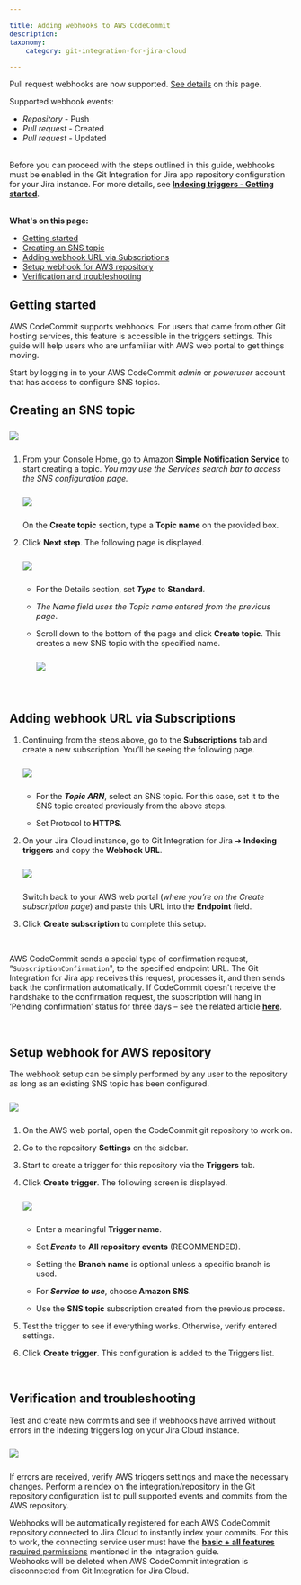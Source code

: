 ```yaml
---

title: Adding webhooks to AWS CodeCommit
description:
taxonomy:
    category: git-integration-for-jira-cloud

---
```


<div class="bbb-callout bbb--info">
    <div class="irow">
    <div class="ilogobox">
        <span class="logoimg"></span>
    </div>
    <div class="imsgbox">
        Pull request webhooks are now supported. <a href='#setup-webhook-for-aws-repository'>See details</a> on this page.<br>
        <p>Supported webhook events:</p>
        <ul>
            <li><i>Repository</i> - Push</li>
            <li><i>Pull request</i> - Created</li>
            <li><i>Pull request</i> - Updated</li>
        </ul>
    </div>
    </div>
</div>
<br>

<div class="bbb-callout bbb--error">
    <div class="irow">
    <div class="ilogobox">
        <span class="logoimg"></span>
    </div>
    <div class="imsgbox">
        Before you can proceed with the steps outlined in this guide, webhooks must be enabled in the Git Integration for Jira app repository configuration for your Jira instance. For more details, see <a href='/git-integration-for-jira-cloud/indexing-triggers-gij-cloud'><b>Indexing triggers - Getting started</b></a>.
    </div>
    </div>
</div>
<br>

**What's on this page:**
- [Getting started](#getting-started)
- [Creating an SNS topic](#creating-an-sns-topic)
- [Adding webhook URL via Subscriptions](#adding-webhook-url-via-subscriptions)
- [Setup webhook for AWS repository](#setup-webhook-for-aws-repository)
- [Verification and troubleshooting](#verification-and-troubleshooting)

## Getting started

AWS CodeCommit supports webhooks. For users that came from other Git hosting services, this feature is accessible in the triggers settings. This guide will help users who are unfamiliar with AWS web portal to get things moving.

Start by logging in to your AWS CodeCommit _admin_ or _poweruser_ account that has access to configure SNS topics.

## Creating an SNS topic

<img src='/wp-content/uploads/gij-aws-cc-sns-setup-access.png' style='display:block;margin:25px auto;height:auto;max-width: 100%;' />

1.  From your Console Home, go to Amazon **Simple Notification Service** to start creating a topic. _You may use the Services search bar to access the SNS configuration page._

    <img src='/wp-content/uploads/gij-aws-cc-sns-setup-access-01c.png' style='display:block;margin:25px auto;height:auto;max-width: 100%;' />

    On the **Create topic** section, type a **Topic name** on the provided box.

2.  Click **Next step**. The following page is displayed.

    <img src='/wp-content/uploads/gij-aws-cc-sns-setup-access-02c.png' style='display:block;margin:25px auto;height:auto;max-width: 100%;' />

    *   For the Details section, set _**Type**_ to **Standard**.

    *   _The Name field uses the Topic name entered from the previous page_.

    *   Scroll down to the bottom of the page and click **Create topic**. This creates a new SNS topic with the specified name.

        <img src='/wp-content/uploads/gij-aws-cc-sns-setup-access-03c.png' style='display:block;margin:25px auto;height:auto;max-width: 100%;' />

<br>

## Adding webhook URL via Subscriptions

1.  Continuing from the steps above, go to the **Subscriptions** tab and create a new subscription. You’ll be seeing the following page.

    <img src='/wp-content/uploads/gij-aws-cc-sns-setup-access-04c.png' style='display:block;margin:25px auto;height:auto;max-width: 100%;' />

    *   For the _**Topic ARN**_, select an SNS topic. For this case, set it to the SNS topic created previously from the above steps.

    *   Set Protocol to **HTTPS**.

2.  On your Jira Cloud instance, go to Git Integration for Jira ➜ **Indexing triggers** and copy the **Webhook URL**.

    <img src='/wp-content/uploads/gij-gitcloud-indexing-triggers-access-c1.png' style='display:block;margin:25px auto;height:auto;max-width: 100%;' />

    Switch back to your AWS web portal (_where you’re on the Create subscription page_) and paste this URL into the **Endpoint** field.

3.  Click **Create subscription** to complete this setup.

<br>

AWS CodeCommit sends a special type of confirmation request, “`SubscriptionConfirmation`", to the specified endpoint URL. The Git Integration for Jira app receives this request, processes it, and then sends back the confirmation automatically. If CodeCommit doesn't receive the handshake to the confirmation request, the subscription will hang in ‘Pending confirmation’ status for three days – see the related article [**here**](https://aws.amazon.com/premiumsupport/knowledge-center/sns-cannot-delete-topic-subscription/).

<br>

## Setup webhook for AWS repository

The webhook setup can be simply performed by any user to the repository as long as an existing SNS topic has been configured.

<img src='/wp-content/uploads/gij-aws-cc-create-triggers-access-c.png' style='display:block;margin:25px auto;height:auto;max-width: 100%;' />

1.  On the AWS web portal, open the CodeCommit git repository to work on.

2.  Go to the repository **Settings** on the sidebar.

3.  Start to create a trigger for this repository via the **Triggers** tab.

4.  Click **Create trigger**. The following screen is displayed.

    <img src='/wp-content/uploads/gij-aws-cc-create-triggers-filled-up-c.png' style='display:block;margin:25px auto;height:auto;max-width: 100%;' />

    *   Enter a meaningful **Trigger name**.

    *   Set _**Events**_ to **All repository events** (RECOMMENDED).

    *   Setting the **Branch name** is optional unless a specific branch is used.

    *   For _**Service to use**_, choose **Amazon SNS**.

    *   Use the **SNS topic** subscription created from the previous process.

5.  Test the trigger to see if everything works. Otherwise, verify entered settings.

6.  Click **Create trigger**. This configuration is added to the Triggers list.

<br>

## Verification and troubleshooting

Test and create new commits and see if webhooks have arrived without errors in the Indexing triggers log on your Jira Cloud instance.

<img src='/wp-content/uploads/gij-gitcloud-indexing-triggers-webhook-log-sample.png' style='display:block;margin:25px auto;height:auto;max-width: 100%;' />

If errors are received, verify AWS triggers settings and make the necessary changes. Perform a reindex on the integration/repository in the Git repository configuration list to pull supported events and commits from the AWS repository.

<div class="bbb-callout bbb--info">
    <div class="irow">
    <div class="ilogobox">
        <span class="logoimg"></span>
    </div>
    <div class="imsgbox">
        Webhooks will be automatically registered for each AWS CodeCommit repository connected to Jira Cloud to instantly index your commits. For this to work, the connecting service user must have the <a href='/git-integration-for-jira-cloud/aws-codecommit-gij-cloud#required-permissions'><b>basic + all features</b> required permissions</a> mentioned in the integration guide.
    </div>
    </div>
</div>

<div class="bbb-callout bbb--note">
    <div class="irow">
    <div class="ilogobox">
        <span class="logoimg"></span>
    </div>
    <div class="imsgbox">
        Webhooks will be deleted when AWS CodeCommit integration is disconnected from Git Integration for Jira Cloud.
    </div>
    </div>
</div>
<br>

